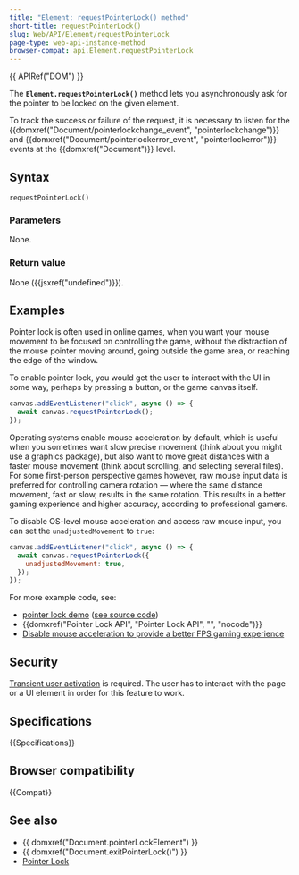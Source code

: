```yaml
---
title: "Element: requestPointerLock() method"
short-title: requestPointerLock()
slug: Web/API/Element/requestPointerLock
page-type: web-api-instance-method
browser-compat: api.Element.requestPointerLock
---
```


{{ APIRef("DOM") }}

The **`Element.requestPointerLock()`** method lets you
asynchronously ask for the pointer to be locked on the given element.

To track the success or failure of the request, it is necessary to listen for the
{{domxref("Document/pointerlockchange_event", "pointerlockchange")}} and {{domxref("Document/pointerlockerror_event", "pointerlockerror")}} events at the
{{domxref("Document")}} level.

## Syntax

```js-nolint
requestPointerLock()
```

### Parameters

None.

### Return value

None ({{jsxref("undefined")}}).

## Examples

Pointer lock is often used in online games, when you want your mouse movement to be focused on controlling the game, without the distraction of the mouse pointer moving around, going outside the game area, or reaching the edge of the window.

To enable pointer lock, you would get the user to interact with the UI in some way, perhaps by pressing a button, or the game canvas itself.

```js
canvas.addEventListener("click", async () => {
  await canvas.requestPointerLock();
});
```

Operating systems enable mouse acceleration by default, which is useful when you sometimes want slow precise movement (think about you might use a graphics package), but also want to move great distances with a faster mouse movement (think about scrolling, and selecting several files). For some first-person perspective games however, raw mouse input data is preferred for controlling camera rotation — where the same distance movement, fast or slow, results in the same rotation. This results in a better gaming experience and higher accuracy, according to professional gamers.

To disable OS-level mouse acceleration and access raw mouse input, you can set the `unadjustedMovement` to `true`:

```js
canvas.addEventListener("click", async () => {
  await canvas.requestPointerLock({
    unadjustedMovement: true,
  });
});
```

For more example code, see:

- [pointer lock demo](https://mdn.github.io/dom-examples/pointer-lock/) ([see source code](https://github.com/mdn/dom-examples/tree/main/pointer-lock))
- {{domxref("Pointer Lock API", "Pointer Lock API", "", "nocode")}}
- [Disable mouse acceleration to provide a better FPS gaming experience](https://web.dev/disable-mouse-acceleration/)

## Security

[Transient user activation](/en-US/docs/Web/Security/User_activation) is required. The user has to interact with the page or a UI element in order for this feature to work.

## Specifications

{{Specifications}}

## Browser compatibility

{{Compat}}

## See also

- {{ domxref("Document.pointerLockElement") }}
- {{ domxref("Document.exitPointerLock()") }}
- [Pointer Lock](/en-US/docs/Web/API/Pointer_Lock_API)
